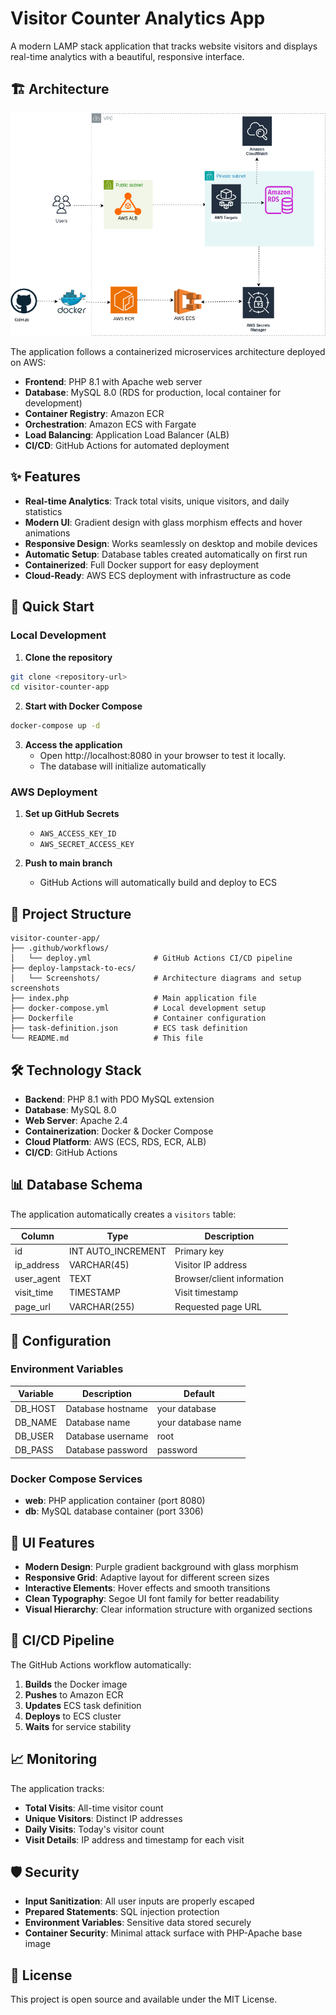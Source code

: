 # Visitor Counter Analytics App

A modern LAMP stack application that tracks website visitors and displays real-time analytics with a beautiful, responsive interface.

## 🏗️ Architecture

![Architecture Diagram](ECS_DEPLOY.png)

The application follows a containerized microservices architecture deployed on AWS:

- **Frontend**: PHP 8.1 with Apache web server
- **Database**: MySQL 8.0 (RDS for production, local container for development)
- **Container Registry**: Amazon ECR
- **Orchestration**: Amazon ECS with Fargate
- **Load Balancing**: Application Load Balancer (ALB)
- **CI/CD**: GitHub Actions for automated deployment

## ✨ Features

- **Real-time Analytics**: Track total visits, unique visitors, and daily statistics
- **Modern UI**: Gradient design with glass morphism effects and hover animations
- **Responsive Design**: Works seamlessly on desktop and mobile devices
- **Automatic Setup**: Database tables created automatically on first run
- **Containerized**: Full Docker support for easy deployment
- **Cloud-Ready**: AWS ECS deployment with infrastructure as code

## 🚀 Quick Start

### Local Development

1. **Clone the repository**
```bash
git clone <repository-url>
cd visitor-counter-app
```

2. **Start with Docker Compose**
```bash
docker-compose up -d
```

3. **Access the application**
   - Open http://localhost:8080 in your browser to test it locally.
   - The database will initialize automatically

### AWS Deployment

1. **Set up GitHub Secrets**
   - `AWS_ACCESS_KEY_ID`
   - `AWS_SECRET_ACCESS_KEY`

2. **Push to main branch**
   - GitHub Actions will automatically build and deploy to ECS

## 📁 Project Structure

```
visitor-counter-app/
├── .github/workflows/
│   └── deploy.yml              # GitHub Actions CI/CD pipeline
├── deploy-lampstack-to-ecs/
│   └── Screenshots/            # Architecture diagrams and setup screenshots
├── index.php                   # Main application file
├── docker-compose.yml          # Local development setup
├── Dockerfile                  # Container configuration
├── task-definition.json        # ECS task definition
└── README.md                   # This file
```

## 🛠️ Technology Stack

- **Backend**: PHP 8.1 with PDO MySQL extension
- **Database**: MySQL 8.0
- **Web Server**: Apache 2.4
- **Containerization**: Docker & Docker Compose
- **Cloud Platform**: AWS (ECS, RDS, ECR, ALB)
- **CI/CD**: GitHub Actions

## 📊 Database Schema

The application automatically creates a `visitors` table:

| Column | Type | Description |
|--------|------|-------------|
| id | INT AUTO_INCREMENT | Primary key |
| ip_address | VARCHAR(45) | Visitor IP address |
| user_agent | TEXT | Browser/client information |
| visit_time | TIMESTAMP | Visit timestamp |
| page_url | VARCHAR(255) | Requested page URL |

## 🔧 Configuration

### Environment Variables

| Variable | Description | Default |
|----------|-------------|---------|
| DB_HOST | Database hostname | your database |
| DB_NAME | Database name | your database name |
| DB_USER | Database username | root |
| DB_PASS | Database password | password |

### Docker Compose Services

- **web**: PHP application container (port 8080)
- **db**: MySQL database container (port 3306)

## 🎨 UI Features

- **Modern Design**: Purple gradient background with glass morphism
- **Responsive Grid**: Adaptive layout for different screen sizes
- **Interactive Elements**: Hover effects and smooth transitions
- **Clean Typography**: Segoe UI font family for better readability
- **Visual Hierarchy**: Clear information structure with organized sections

## 🔄 CI/CD Pipeline

The GitHub Actions workflow automatically:

1. **Builds** the Docker image
2. **Pushes** to Amazon ECR
3. **Updates** ECS task definition
4. **Deploys** to ECS cluster
5. **Waits** for service stability

## 📈 Monitoring

The application tracks:
- **Total Visits**: All-time visitor count
- **Unique Visitors**: Distinct IP addresses
- **Daily Visits**: Today's visitor count
- **Visit Details**: IP address and timestamp for each visit

## 🛡️ Security

- **Input Sanitization**: All user inputs are properly escaped
- **Prepared Statements**: SQL injection protection
- **Environment Variables**: Sensitive data stored securely
- **Container Security**: Minimal attack surface with PHP-Apache base image

## 📝 License

This project is open source and available under the MIT License.